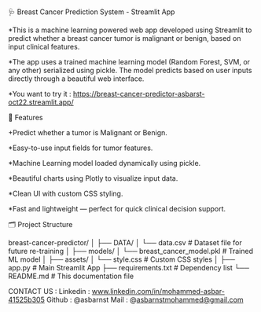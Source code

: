 🩺 Breast Cancer Prediction System - Streamlit App


*This is a machine learning powered web app developed using Streamlit to predict whether a breast cancer tumor is malignant or benign, based on input clinical features.

*The app uses a trained machine learning model (Random Forest, SVM, or any other) serialized using pickle. The model predicts based on user inputs directly through a beautiful web interface.

*You want to try it : https://breast-cancer-predictor-asbarst-oct22.streamlit.app/



🚀 Features


+Predict whether a tumor is Malignant or Benign.

*Easy-to-use input fields for tumor features.

*Machine Learning model loaded dynamically using pickle.

*Beautiful charts using Plotly to visualize input data.

*Clean UI with custom CSS styling.

*Fast and lightweight — perfect for quick clinical decision support.

🗂 Project Structure

breast-cancer-predictor/
│
├── DATA/
│   └── data.csv              # Dataset file for future re-training
│
├── models/
│   └── breast_cancer_model.pkl  # Trained ML model
│
├── assets/
│   └── style.css             # Custom CSS styles
│
├── app.py                    # Main Streamlit App
├── requirements.txt          # Dependency list
└── README.md                 # This documentation file


CONTACT US :
Linkedin : www.linkedin.com/in/mohammed-asbar-41525b305
Github : @asbarnst
Mail : @asbarnstmohammed@gmail.com
